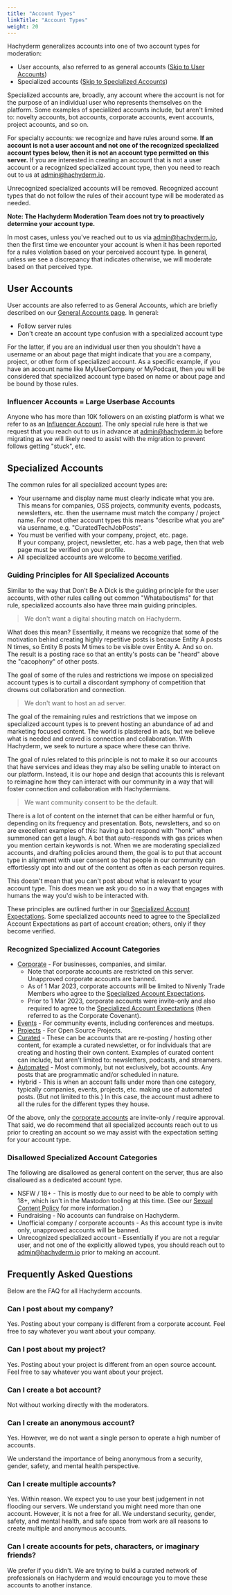 ```yaml
---
title: "Account Types"
linkTitle: "Account Types"
weight: 20
---
```


Hachyderm generalizes accounts into one of two account types for moderation:

- User accounts, also referred to as general accounts ([Skip to User Accounts](#user-accounts))
- Specialized accounts ([Skip to Specialized Accounts](#specialized-accounts))

Specialized accounts are, broadly, any account where the account is not
for the purpose of an individual user who represents themselves on the platform.
Some examples of specialized accounts include, but aren't limited to: novelty
accounts, bot accounts, corporate accounts, event accounts, project accounts, and so on.

For specialty accounts: we recognize and have rules around some. **If
an account is not a user account and not one of the recognized specialized
account types below, then it is not an account type permitted on this
server.** If you are interested in creating an account that is not
a user account or a recognized specialized account type, then you need to
reach out to us at [admin@hachyderm.io](mailto:admin@hachyderm.io).

Unrecognized specialized accounts will be removed. Recognized account
types that do not follow the rules of their account type will be
moderated as needed.

**Note: The Hachyderm Moderation Team does not try to proactively determine your account type.**

In most cases, unless you've reached out to us via [admin@hachyderm.io](mailto:admin@hachyderm.io),
then the first time we encounter your account is when it has been reported for a rules violation
based on your perceived account type. In general, unless we see a discrepancy that indicates otherwise,
we will moderate based on that perceived type.

## User Accounts

User accounts are also referred to as General Accounts, which are
briefly described on our [General Accounts page](../general-accounts/).
In general:

- Follow server rules
- Don't create an account type confusion with a specialized account type

For the latter, if you are an individual user then you shouldn't
have a username or an about page that might indicate that you are a
company, project, or other form of specialized account. As a
specific example, if you have an account name like MyUserCompany
or MyPodcast, then you will be considered that specialized account
type based on name or about page and be bound by those rules.

### Influencer Accounts = Large Userbase Accounts

Anyone who has more than 10K followers on an existing platform is
what we refer to as an [Influencer Account](/docs/account-types/influencer-accounts/). The only special rule here is
that we request that you reach out to us in advance at
[admin@hachyderm.io](mailto:admin@hachyderm.io) before migrating
as we will likely need to assist with the migration to prevent
follows getting "stuck", etc.

## Specialized Accounts

The common rules for all specialized account types are:

- Your username and display name must clearly indicate what you are.<br />
This means for companies, OSS projects, community events, podcasts, newsletters, etc.
then the username must match the company / project name. For most
other account types this means "describe what you are" via username,
e.g. "CuratedTechJobPosts".
- You must be verified with your company, project, etc. page.<br />
If your company, project, newsletter, etc. has a web page, then
that web page must be verified on your profile.
- All specialized accounts are welcome to [become verified](application/).

### Guiding Principles for All Specialized Accounts

Similar to the way that Don't Be A Dick is the guiding principle for the user
accounts, with other rules calling out common "Whataboutisms" for that rule,
specialized accounts also have three main guiding principles.

> We don't want a digital shouting match on Hachyderm.

What does this mean? Essentially, it means we recognize that some of the motivation
behind creating highly repetitive posts is because Entity A posts N times,
so Entity B posts M times to be visible over Entity A. And so on. The result is a posting
race so that an entity's posts can be "heard" above the "cacophony" of other posts.

The goal of some of the rules and restrictions we impose on specialized account types is to curtail
a discordant symphony of competition that drowns out collaboration and connection.

> We don't want to host an ad server.

The goal of the remaining rules and restrictions that we impose on specialized account
types is to prevent hosting an abundance of ad and marketing focused content.
The world is plastered in ads, but we believe what is needed and craved is connection
and collaboration. With Hachyderm, we seek to nurture a space where these can thrive.

The goal of rules related to this principle is not to make it so our accounts that
have services and ideas they may also be selling unable to interact on our platform.
Instead, it is our hope and design that accounts this is relevant to reimagine how
they can interact with our community in a way that will foster connection and
collaboration with Hachydermians.

> We want community consent to be the default.

There is a lot of content on the internet that can be either harmful or fun, depending on
its frequency and presentation. Bots, newsletters, and so on are execellent examples
of this: having a bot respond with "honk" when summoned can get a laugh. A bot that
auto-responds with gas prices when you mention certain keywords is not. When we are
moderating specialized accounts, and drafting policies around them, the goal is to
put that account type in alignment with user consent so that people in our community can
effortlessly opt into and out of the content as often as each person requires.

This doesn't mean that you can't post about what is relevant to your account type.
This does mean we ask you do so in a way that engages with humans the way you'd wish
to be interacted with.

These principles are outlined further in our [Specialized Account Expectations](covenant/). Some specialized accounts
need to agree to the Specialized Account Expectations as part of account creation; others, only if they
become verified.

### Recognized Specialized Account Categories

* [Corporate](corporate-accounts/) - For businesses, companies, and similar.
   * Note that corporate accounts are restricted on this server. Unapproved corporate accounts are banned.
   * As of 1 Mar 2023, corporate accounts will be limited to Nivenly Trade Members who agree to the [Specialized Account Expectations](covenant/).
   * Prior to 1 Mar 2023, corporate accounts were invite-only and also required to agree to the [Specialized Account Expectations](covenant/) (then referred to as the Corporate Covenant).
* [Events](open-source-accounts/) - For community events, including conferences and meetups.
* [Projects](open-source-accounts/) - For Open Source Projects.
* [Curated](curated-accounts/) - These can be accounts that are re-posting / hosting other content, for example a curated
  newsletter, or for individuals that are creating and hosting their own content. Examples of curated
  content can include, but aren't limited to: newsletters, podcasts, and streamers.
* [Automated](bot-accounts/) - Most commonly, but not exclusively, bot accounts. Any posts that are programmatic and/or
  scheduled in nature.
* Hybrid - This is when an account falls under more than one category, typically companies, events, projects, etc.
  making use of automated posts. (But not limited to this.) In this case, the account must adhere to all
  the rules for the different types they house.

Of the above, only the [corporate accounts](corporate-accounts/) are invite-only / require approval. That said,
we do recommend that all specialized accounts reach out to us prior to creating an account so we may assist with
the expectation setting for your account type.

### Disallowed Specialized Account Categories

The following are disallowed as general content on the server, thus are
also disallowed as a dedicated account type.

* NSFW / 18+ - This is mostly due to our need to be able to comply with 18+, which
  isn't in the Mastodon tooling at this time. (See our [Sexual Content Policy](nsfw-policy/) for more information.)
* Fundraising - No accounts can fundraise on Hachyderm.
* Unofficial company / corporate accounts - As this account type is invite only, unapproved
  accounts will be banned.
* Unrecognized specialized account - Essentially if you are not a regular user, and not one of the
  explicitly allowed types, you should reach out to [admin@hachyderm.io](mailto:admin@hachyderm.io)
  prior to making an account.

## Frequently Asked Questions

Below are the FAQ for all Hachyderm accounts.

### Can I post about my company?

Yes. Posting about your company is different from a corporate account. Feel
free to say whatever you want about your company.

### Can I post about my project?

Yes. Posting about your project is different from an open source account. Feel
free to say whatever you want about your project.

### Can I create a bot account?

Not without working directly with the moderators.

### Can I create an anonymous account?

Yes. However, we do not want a single person to operate a high number of
accounts.

We understand the importance of being anonymous from a security, gender,
safety, and mental health perspective.

### Can I create multiple accounts?

Yes. Within reason. We expect you to use your best judgement in not flooding
our servers. We understand you might need more than one account. However, it is
not a free for all.  We understand security, gender, safety, and mental health,
and safe space from work are all reasons to create multiple and anonymous
accounts.

### Can I create accounts for pets, characters, or imaginary friends?

We prefer if you didn't. We are trying to build a curated network of
professionals on Hachyderm and would encourage you to move these accounts to
another instance.
